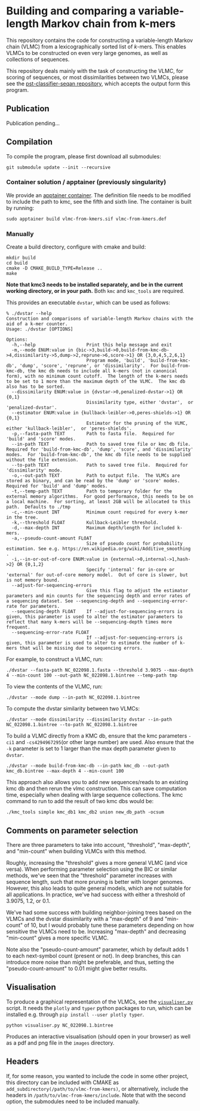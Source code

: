 # Building and comparing a variable-length Markov chain from k-mers

This repository contains the code for constructing a variable-length Markov chain (VLMC) from a lexicographically
sorted list of _k_-mers. This enables VLMCs to be constructed on even very large genomes, as well as collections
of sequences.

This repository deals mainly with the task of constructing the VLMC, for scoring of sequences, or most dissimilarities
between
two VLMCs, please see the [pst-classifier-seqan repository](https://github.com/Schlieplab/PstClassifierSeqan), which
accepts the output form this program.

## Publication

Publication pending...

## Compilation

To compile the program, please first download all submodules:

```shell script
git submodule update --init --recursive
```

### Container solution / apptainer (previously singularity)

We provide an [apptainer container](https://apptainer.org/). The definition file needs to be modified to
include the path to kmc, see the fifth and sixth line. The container is built by running:

```shell script
sudo apptainer build vlmc-from-kmers.sif vlmc-from-kmers.def
```

### Manually

Create a build directory, configure with cmake and build:

```shell script
mkdir build
cd build
cmake -D CMAKE_BUILD_TYPE=Release ..
make
```

__Note that kmc3 needs to be installed separately, and be in the current working directory, or in your path.__
Both `kmc` and `kmc_tools` are required.

This provides an executable `dvstar`, which can be used as follows:

```shell
% ./dvstar --help
Construction and comparisons of variable-length Markov chains with the aid of a k-mer counter.
Usage: ./dvstar [OPTIONS]

Options:
  -h,--help                   Print this help message and exit
  -m,--mode ENUM:value in {bic->3,build->0,build-from-kmc-db->4,dissimilarity->5,dump->2,reprune->6,score->1} OR {3,0,4,5,2,6,1}
                              Program mode, 'build', 'build-from-kmc-db', 'dump', 'score', 'reprune', or 'dissimilarity'.  For build-from-kmc-db, the kmc db needs to include all k-mers (not in canonical form), with no minimum count cutoff.  The length of the k-mers needs to be set to 1 more than the maximum depth of the VLMC.  The kmc db also has to be sorted.
  --dissimilarity ENUM:value in {dvstar->0,penalized-dvstar->1} OR {0,1}
                              Dissimilarity type, either 'dvstar',  or 'penalized-dvstar'.
  --estimator ENUM:value in {kullback-leibler->0,peres-shields->1} OR {0,1}
                              Estimator for the pruning of the VLMC, either 'kullback-leibler',  or 'peres-shields'.
  -p,--fasta-path TEXT        Path to fasta file.  Required for 'build' and 'score' modes.
  --in-path TEXT              Path to saved tree file or kmc db file.  Required for 'build-from-kmc-db', 'dump', 'score', and 'dissimilarity' modes.  For 'build-from-kmc-db', the kmc db file needs to be supplied without the file extension.
  --to-path TEXT              Path to saved tree file.  Required for 'dissimilarity' mode.
  -o,--out-path TEXT          Path to output file.  The VLMCs are stored as binary, and can be read by the 'dump' or 'score' modes.  Required for 'build' and 'dump' modes.
  -t,--temp-path TEXT         Path to temporary folder for the external memory algorithms.  For good performance, this needs to be on a local machine.  For sorting, at least 2GB will be allocated to this path.  Defaults to ./tmp
  -c,--min-count INT          Minimum count required for every k-mer in the tree.
  -k,--threshold FLOAT        Kullback-Leibler threshold.
  -d,--max-depth INT          Maximum depth/length for included k-mers.
  -a,--pseudo-count-amount FLOAT
                              Size of pseudo count for probability estimation. See e.g. https://en.wikipedia.org/wiki/Additive_smoothing .
  -i,--in-or-out-of-core ENUM:value in {external->0,internal->1,hash->2} OR {0,1,2}
                              Specify 'internal' for in-core or 'external' for out-of-core memory model.  Out of core is slower, but is not memory bound.
  --adjust-for-sequencing-errors
                              Give this flag to adjust the estimator parameters and min counts for the sequencing depth and error rates of a sequencing dataset. See --sequencing-depth and --sequencing-error-rate for parameters.
  --sequencing-depth FLOAT    If --adjust-for-sequencing-errors is given, this parameter is used to alter the estimator parameters to reflect that many k-mers will be --sequencing-depth times more frequent.
  --sequencing-error-rate FLOAT
                              If --adjust-for-sequencing-errors is given, this parameter is used to alter to estimate the number of k-mers that will be missing due to sequencing errors.
```

For example, to construct a VLMC, run:

```shell
./dvstar --fasta-path NC_022098.1.fasta --threshold 3.9075 --max-depth 4 --min-count 100 --out-path NC_022098.1.bintree --temp-path tmp
```

To view the contents of the VLMC, run:

```shell
./dvstar --mode dump --in-path NC_022098.1.bintree
```

To compute the dvstar similarity between two VLMCs:

```shell
./dvstar --mode dissimilarity --dissimilarity dvstar --in-path NC_022098.1.bintree --to-path NC_022098.1.bintree
```

To build a VLMC directly from a KMC db, ensure that the kmc parameters `-ci1` and `-cs4294967295`(or other large number)
are used. Also ensure that the `-k` parameter is set to 1 larger than the max depth parameter given to `dvstar`.

```shell
./dvstar --mode build-from-kmc-db --in-path kmc_db --out-path kmc_db.bintree --max-depth 4 --min-count 100
```

This approach also allows you to add new sequences/reads to an existing kmc db and then rerun the vlmc construction.
This can save computation time, especially when dealing with large sequence collections. The kmc command to run to add
the result of two kmc dbs would be:

```shell
./kmc_tools simple kmc_db1 kmc_db2 union new_db_path -ocsum
```

## Comments on parameter selection

There are three parameters to take into account, "threshold", "max-depth", and "min-count" when building VLMCs with this method.

Roughly, increasing the "threshold" gives a more general VLMC (and vice versa). When performing parameter selection using the BIC or similar methods, we've seen that the "threshold" parameter increases with sequence length, such that more pruning is better with longer genomes. However, this also leads to quite general models, which are not suitable for all applications. In practice, we've had success with either a threshold of 3.9075, 1.2, or 0.1.

We've had some success with building neighbor-joining trees based on the VLMCs and the dvstar dissimilarity with a "max-depth" of 9 and "min-count" of 10, but I would probably tune these parameters depending on how sensitive the VLMCs need to be. Increasing "max-depth" and decreasing "min-count" gives a more specific VLMC.

Note also the "pseudo-count-amount" parameter, which by default adds 1 to each next-symbol count (present or not). In deep branches, this can introduce more noise than might be preferable, and thus, setting the "pseudo-count-amount" to 0.01 might give better results.

## Visualisation

To produce a graphical representation of the VLMCs, see the [`visualiser.py`](visualiser.py) script.
It needs the `plotly` and `typer` python packages to run, which can be installed e.g.
through `pip install --user plotly typer`.

```shell
python visualiser.py NC_022098.1.bintree
```

Produces an interactive visualisation (should open in your browser) as well as a pdf and png file in the `images`
directory.

## Headers

If, for some reason, you wanted to include the code in some other project, this directory can be included with CMAKE as
`add_subdirectory(/path/to/vlmc-from-kmers)`, or alternatively, include the headers
in `/path/to/vlmc-from-kmers/include`.
Note that with the second option, the submodules need to be included manually.

